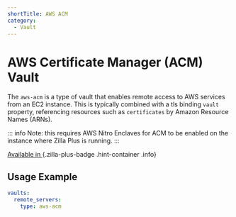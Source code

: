 ```yaml
---
shortTitle: AWS ACM
category:
  - Vault
---
```


# AWS Certificate Manager (ACM) Vault

The `aws-acm` is a type of vault that enables remote access to AWS services from an EC2 instance. This is typically combined with a tls binding `vault` property, referencing resources such as `certificates` by Amazon Resource Names (ARNs).

::: info
Note: this requires AWS Nitro Enclaves for ACM to be enabled on the instance where Zilla Plus is running.
:::

[Available in <ZillaPlus/>](https://www.aklivity.io/products/zilla-plus)
{.zilla-plus-badge .hint-container .info}

## Usage Example

```yaml
vaults:
  remote_servers:
    type: aws-acm
```
